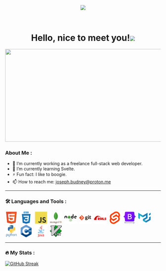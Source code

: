 <div id="header" align="center">
  <img src="https://media.giphy.com/media/v1.Y2lkPTc5MGI3NjExNmIxb3ExYnQxNjhucXpyanhyOGEyc3pqNTJtOXB1YXBxNHRpZjdwOCZlcD12MV9pbnRlcm5hbF9naWZfYnlfaWQmY3Q9cw/ooJ7KIQCwu96dbWuOU/giphy.gif" width="200"/>
</div>

<div id="badges">
  
</div>

<p align="center"><img src="https://komarev.com/ghpvc/?username=Joseph-S-Budney&style=flat-square&color=blue" alt=""/></p>

<h1 align="center">Hello, nice to meet you!<img src="https://media.giphy.com/media/m0dmKBkncVETJv2h0S/giphy.gif" width="50" /></h1>

<div align="center">
  <img src="https://www.mygo.ge/uploads/blog/1584023795.jpg" width="600" height="300"/>
</div>

### About Me :

- 🔭 I’m currently working as a freelance full-stack web developer.
- 🌱 I’m currently learning Svelte.
- ⚡ Fun fact: I like to boogie.
- 📫 How to reach me: <joseph.budney@proton.me>

---

### 🛠️ Languages and Tools :

<div>
  <img src="https://github.com/devicons/devicon/blob/master/icons/html5/html5-original.svg" title="HTML5" alt="HTML" width="40" height="40"/>&nbsp;
  <img src="https://github.com/devicons/devicon/blob/master/icons/css3/css3-plain-wordmark.svg"  title="CSS3" alt="CSS" width="40" height="40"/>&nbsp;
  <img src="https://github.com/devicons/devicon/blob/master/icons/javascript/javascript-original.svg" title="JavaScript" alt="JavaScript" width="40" height="40"/>&nbsp;
  <img src="https://github.com/devicons/devicon/blob/master/icons/mongodb/mongodb-original-wordmark.svg" title="Mongo" **alt="Mongo" width="40" height="40"/>&nbsp;
  <img src="https://github.com/devicons/devicon/blob/master/icons/nodejs/nodejs-original-wordmark.svg" title="NodeJS" alt="NodeJS" width="40" height="40"/>&nbsp;
  <img src="https://github.com/devicons/devicon/blob/master/icons/git/git-original-wordmark.svg" title="Git" **alt="Git" width="40" height="40"/>&nbsp;
  <img src="https://github.com/devicons/devicon/blob/master/icons/rails/rails-plain-wordmark.svg" title="Ruby on Rails" **alt="Ruby on Rails" width="40" height="40"/>&nbsp;
  <img src="https://github.com/devicons/devicon/blob/master/icons/svelte/svelte-original.svg" title="Svelte" **alt="Svelte" width="40" height="40"/>&nbsp;
  <img src="https://github.com/devicons/devicon/blob/master/icons/bootstrap/bootstrap-original-wordmark.svg" title="Bootstrap" **alt="Bootstrap" width="40" height="40"/>&nbsp;
  <img src="https://github.com/devicons/devicon/blob/master/icons/materialui/materialui-original.svg" title="Material UI" alt="Material UI" width="40" height="40"/>&nbsp;
  <img src="https://github.com/devicons/devicon/blob/master/icons/python/python-original-wordmark.svg" title="Python" **alt="Python" width="40" height="40"/>&nbsp;
  <img src="https://github.com/devicons/devicon/blob/master/icons/cplusplus/cplusplus-original.svg" title="C++" **alt="C plus plus" width="40" height="40"/>&nbsp;
  <img src="https://github.com/devicons/devicon/blob/master/icons/java/java-original-wordmark.svg" title="Java" alt="Java" width="40" height="40"/>&nbsp;
  <img src="https://github.com/devicons/devicon/blob/master/icons/vim/vim-original.svg" title="Vim" alt="Vim" width="40" height="40"/>&nbsp;
</div>

---

### 🔥 My Stats :

[![GitHub Streak](https://github-readme-streak-stats.herokuapp.com?user=Joseph-S-Budney&theme=material&mode=weekly)](https://git.io/streak-stats)
